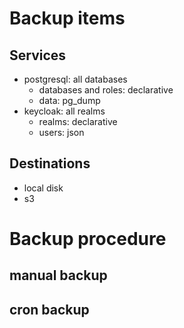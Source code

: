 # Backup items

## Services
- postgresql: all databases
  - databases and roles: declarative
  - data: pg_dump
- keycloak: all realms
  - realms: declarative 
  - users: json

## Destinations
- local disk
- s3

# Backup procedure

## manual backup

## cron backup
